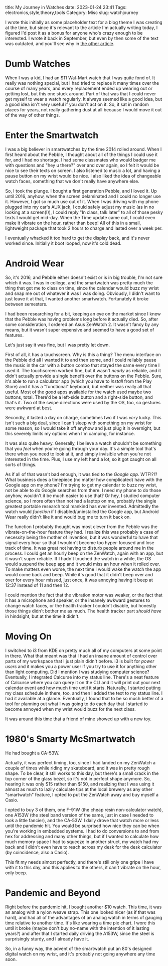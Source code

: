 title: My Journey in Watches
date: 2023-01-24 23:41
Tags: electronics,style,theory,tools
Category: Misc
slug: watchjourney


I wrote this initially as some placeholder text for a blog theme I was creating at the time, but since it's relevant to the article I'm actually writing today, I figured I'd post it as a bonus for anyone who's crazy enough to be interested. I wrote it back in September, but even by then some of the text was outdated, and you'll see why in [the other article]({filename}analogwatch.md).

# Dumb Watches

When I was a kid, I had an $11 Wal-Mart watch that I was quite fond of. It really was nothing special, but I had tried to replace it many times over the course of many years, and every replacement ended up wearing out or getting lost, but this one stuck around. Part of that was that I could never get myself to wear a watch regularly. It always seemed like a good idea, but a good idea isn't very useful if you don't act on it. So, it sat in random places for years, not really gathering dust at all because I would move it out of the way of other things.

# Enter the Smartwatch

I was a big believer in smartwatches by the time 2014 rolled around. When I first heard about the Pebble, I thought about all of the things I could use it for, and I had no shortage. I had some classmates who would badger me with questions and "hey u there?" over and over again, so I felt it would be nice to see their texts on screen. I also listened to music a lot, and having a pause button on my wrist would be nice. I also liked the idea of changeable watch faces, something that we don't really have anywhere else.

So, I took the plunge. I bought a first generation Pebble, and I loved it. Up until 2016, anyhow, when the screen delaminated and I could no longer use it. However, I got so much use out of it. When I was driving with my phone plugged into my car's AUX jack, I could safely adjust my music (as in no looking at a screen(!)), I could reply "In class, talk later" to all of those pesky texts I would get mid-day. When the Time update came out, I could even make it vibrate on the hour, rather than beep! All of this in a small, lightweight package that took 2 hours to charge and lasted over a week per.

I eventually whacked it too hard to get the display back, and it's never worked since. Initially it boot looped, now it's cold dead.

# Android Wear

So, it's 2016, and Pebble either doesn't exist or is in big trouble, I'm not sure which it was. I was in college, and the smartwatch was pretty much the thing that got me to class on time, since the calendar would buzz my wrist and snap me out of whatever it was I was doing. Obviously, I didn't want to just leave it at that, I wanted another smartwatch. Fortunately it broke between semesters.

I had been researching for a bit, keeping an eye on the market since I knew that the Pebble was having problems long before it actually died. So, after some consideration, I ordered an Asus ZenWatch 2. It wasn't fancy by any means, but it wasn't super expensive and seemed to have a good set of features.

Let's just say it was fine, but I was pretty let down.

First of all, it has a touchscreen. Why is this a thing? The menu interface on the Pebble did all I wanted it to and then some, and I could reliably pause the music in the car with a button combo that stayed the same every time I used it. The touchscreen worked fine, but it wasn't _nearly_ as reliable, and it didn't actually provide a single benefit over the buttons on the Pebble. Sure, it's able to run a calculator app (which you have to _install_ from the Play Store) and it has a "functional" keyboard, but neither was really all that useful. Most of the _good_ apps available for the watch used maybe two buttons, total. There'd be a left-side button and a right-side button, and that's it. Two of the swipe directions were used by the OS, too, so gestures were awkward at best.

Secondly, it lasted a day on charge, sometimes two if I was _very_ lucky. This isn't such a big deal, since I can't sleep with something on my wrist for some reason, so I would take it off anyhow and just plug it in overnight, but this severely limits my options when I'm camping, for instance.

It was also quite heavy. Generally, I believe a watch shouldn't be something that you _feel_ when you're going through your day. It's a simple tool that's there when you need to look at it, and simply invisible when you're not interested in the time. Plus, I use my left hand a lot, so it got caught on all sorts of things.

As if all of that wasn't bad enough, it was tied to the _Google app_. WTF!?!? What business does a timepiece (no matter how complicated) have with the Google app on my phone? I'm trying to get my calendar to buzz my wrist, not be able to do Google searches from there. I need my phone to do those anyhow, wouldn't it be much easier to use that? Or hey, I studied computer science, so I more often than not had a laptop on me, probably the single greatest portable research tool mankind has ever invented. Admittedly the watch would _function_ if I disabled/uninstalled the Google app, but Android Wear really didn't like it and would bug me to turn it back on.

The function I probably thought was most clever from the Pebble was the vibrate-on-the-hour feature they had. I realize this was probably a case of necessity being the mother of invention, but it was wonderful to have that signal every hour so that I wouldn't become too hyper-focused and lose track of time. It was great not having to disturb people around me in the process. I could get an hourly beep on the ZenWatch, again with an app, but it wasn't super reliable. If I hadn't touched the watch in a while, the OS would suspend the beep app and it would miss an hour when it rolled over. To make matters even worse, the next time I would wake the watch the app would come back and beep. While it's good that it didn't beep over and over for every hour missed, just once, it was annoying having it beep at 12:37 instead of 11 and then 12.

I could mention the fact that the vibration motor was weaker, or the fact that it has a microphone and speaker, or the insanely awkward gestures to change watch faces, or the health tracker I couldn't disable, but honestly those things didn't bother me as much. The health tracker part _should have_ in hindsight, but at the time it didn't.

# Moving On

I switched to i3 from KDE on pretty much all of my computers at some point in there. What that meant was that I had an insane amount of control over parts of my workspace that I just plain didn't before. i3 is built for _power users_ and it makes you a power user if you try to use it for anything other than light computing. Did I mention I was studying computer science? Eventually, I integrated Calcurse into my status line. There's a neat feature of Calcurse where you can query it on the CLI and it will print out your next calendar event and how much time until it starts. Naturally, I started putting my class schedule in there, too, and then I added the text to my status line. I had it available at a glance. Eventually, I found that to be so much better of a tool for planning out what I was going to do each day that I started to become annoyed when my wrist would buzz for the next class.

It was around this time that a friend of mine showed up with a new toy.

# 1980's Smarty McSmartwatch

He had bought a CA-53W.

Actually, it was perfect timing, too, since I had landed on my ZenWatch a couple of times while riding my skateboard, and it was in pretty rough shape. To be clear, it still works to this day, but there's a small crack in the top corner of the glass bezel, so it's not in perfect shape anymore. So, hearing it was only $15 rather than $150, and realizing that I was using it almost as much to lazily calculate tips at the local brewery as any other "smartwatch" feature, I opted to put the ZenWatch away and buy myself a Casio.

I opted to buy 3 of them, one F-91W (the cheap resin non-calculator watch), one A153W (the steel band version of the same, just in case I needed to look a little fancier), and the CA-53W. I daily drove that watch more or less until the pandemic hit. You would be surprised how nice they can be when you're working in embedded systems. I had to do conversions to and from hex for addressing and many other things, but if I wanted to calculate how much memory space I had to squeeze in another struct, my watch had my back and I didn't even have to reach across my desk for the desk calculator (by coincidence, also a Casio).

This fit my needs almost perfectly, and there's still only one gripe I have with it to this day, and this applies to the others, it can't vibrate on the hour, only beep.

# Pandemic and Beyond

Right before the pandemic hit, I bought another $10 watch. This time, it was an analog with a nylon weave strap. This one looked nicer (as if that was hard), and had all of the advantages of an analog watch in terms of gauging time relative to another time. It's like wearing a time pie chart. I wore this until it broke (maybe don't buy no-name with the intention of it lasting years?) and after that I started daily driving the A153W, since the steel is surprisingly sturdy, and I already have it.

So, in a funny way, the advent of the smartwatch put an 80's designed digital watch on my wrist, and it's probably not going anywhere any time soon.
